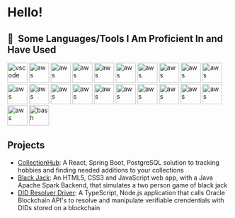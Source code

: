 <h1>Hello!</h1>

<h2> 🚀 &nbsp;Some Languages/Tools I Am Proficient In and Have Used</h2>
<p align="left">
<img src="https://cdn.jsdelivr.net/gh/devicons/devicon/icons/vscode/vscode-original.svg" alt="vscode" width="45" height="45"/>
<img src="https://cdn.jsdelivr.net/gh/devicons/devicon@latest/icons/amazonwebservices/amazonwebservices-original-wordmark.svg" alt="aws" width="45" height="45"/>
<img src="https://cdn.jsdelivr.net/gh/devicons/devicon@latest/icons/spring/spring-original-wordmark.svg" alt="aws" width="45" height="45"/>
<img src="https://cdn.jsdelivr.net/gh/devicons/devicon@latest/icons/react/react-original-wordmark.svg" alt="aws" width="45" height="45"/>
                   
<img src="https://cdn.jsdelivr.net/gh/devicons/devicon@latest/icons/java/java-original-wordmark.svg" alt="aws" width="45" height="45"/>

          
<img src="https://cdn.jsdelivr.net/gh/devicons/devicon@latest/icons/javascript/javascript-original.svg" alt="aws" width="45" height="45"/>

          
<img src="https://cdn.jsdelivr.net/gh/devicons/devicon@latest/icons/json/json-plain.svg" alt="aws" width="45" height="45"/>

          
  <img src="https://cdn.jsdelivr.net/gh/devicons/devicon@latest/icons/typescript/typescript-original.svg" alt="aws" width="45" height="45"/>

          
  <img src="https://cdn.jsdelivr.net/gh/devicons/devicon@latest/icons/postgresql/postgresql-original-wordmark.svg" alt="aws" width="45" height="45"/>

          
  <img src="https://cdn.jsdelivr.net/gh/devicons/devicon@latest/icons/nodejs/nodejs-original-wordmark.svg" alt="aws" width="45" height="45"/>

          
  <img src="https://cdn.jsdelivr.net/gh/devicons/devicon@latest/icons/androidstudio/androidstudio-original-wordmark.svg" alt="aws" width="45" height="45"/>

          
  <img src="https://cdn.jsdelivr.net/gh/devicons/devicon@latest/icons/bitbucket/bitbucket-original-wordmark.svg" alt="aws" width="45" height="45"/>

          
  <img src="https://cdn.jsdelivr.net/gh/devicons/devicon@latest/icons/c/c-original.svg" alt="aws" width="45" height="45"/>

          
  <img src="https://cdn.jsdelivr.net/gh/devicons/devicon@latest/icons/cmake/cmake-original-wordmark.svg" alt="aws" width="45" height="45"/>

          
   <img src="https://cdn.jsdelivr.net/gh/devicons/devicon@latest/icons/confluence/confluence-original-wordmark.svg" alt="aws" width="45" height="45"/>

          
  <img src="https://cdn.jsdelivr.net/gh/devicons/devicon@latest/icons/cplusplus/cplusplus-original.svg" alt="aws" width="45" height="45"/>

          
  <img src="https://cdn.jsdelivr.net/gh/devicons/devicon@latest/icons/docker/docker-original-wordmark.svg" alt="aws" width="45" height="45"/>

          
  <img src="https://cdn.jsdelivr.net/gh/devicons/devicon@latest/icons/gitlab/gitlab-original-wordmark.svg" alt="aws" width="45" height="45"/>

          
   <img src="https://cdn.jsdelivr.net/gh/devicons/devicon@latest/icons/jetpackcompose/jetpackcompose-original.svg" alt="aws" width="45" height="45"/>

          
   <img src="https://cdn.jsdelivr.net/gh/devicons/devicon@latest/icons/npm/npm-original-wordmark.svg" alt="aws" width="45" height="45"/>

          
  <img src="https://cdn.jsdelivr.net/gh/devicons/devicon@latest/icons/swift/swift-original-wordmark.svg" alt="aws" width="45" height="45"/>
          
<img src="https://cdn.jsdelivr.net/gh/devicons/devicon/icons/bash/bash-original.svg" alt="bash" width="45" height="45"/>         
</p>

<h2>Projects</h2>

<ul>
  <li><a href="https://github.com/mikeKaufman310/Collection-Hub">CollectionHub</a>: A React, Spring Boot, PostgreSQL solution to tracking hobbies and finding needed additions to your collections</li>
  <li><a href="https://github.com/mikeKaufman310/Black-Jack">Black Jack</a>: An HTML5, CSS3 and JavaScript web app, with a Java Apache Spark Backend, that simulates a two person game of black jack</li>
  <li><a href="https://github.com/mikeKaufman310/aries-framework-oracle">DID Resolver Driver</a>: A TypeScript, Node.js application that calls Oracle Blockchain API's to resolve and manipulate verifiable crendentials with DIDs stored on a blockchain</li>
</ul>
